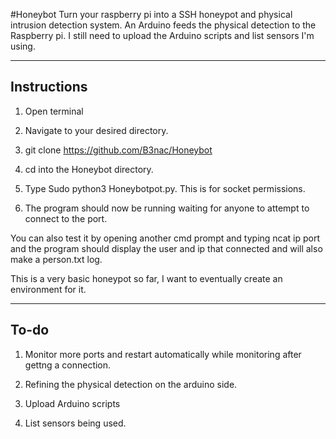 #Honeybot
Turn your raspberry pi into a SSH honeypot and physical intrusion detection system. An Arduino feeds the physical detection to the Raspberry pi. I still need to upload the Arduino scripts and list sensors I'm using.

-------------
Instructions 
-------------
1. Open terminal

2. Navigate to your desired directory.

3. git clone https://github.com/B3nac/Honeybot

4. cd into the Honeybot directory.

5. Type Sudo python3 Honeybotpot.py. This is for socket permissions.

6. The program should now be running waiting for anyone to attempt to connect to the port. 

You can also test it by opening another cmd prompt and typing ncat ip port and the program should display the user and ip that connected and will also make a person.txt log.

This is a very basic honeypot so far, I want to eventually create an environment for it.

-----------
To-do
-----------

1. Monitor more ports and restart automatically while monitoring after gettng a connection.

2. Refining the physical detection on the arduino side.

3. Upload Arduino scripts

4. List sensors being used.
